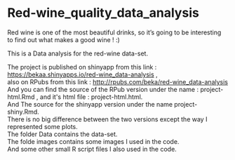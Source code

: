 # Red-wine_quality_data_analysis

Red wine is one of the most beautiful drinks, so it’s going to be interesting to find out what makes a good wine ! :)

This is a Data analysis for the red-wine data-set.  

The project is published on shinyapp from this link : https://bekaa.shinyapps.io/red-wine_data-analysis ,  
also on RPubs from this link : http://rpubs.com/beka/red-wine_data-analysis
And you can find the source of the RPub version under the name : project-html.Rmd , and it's html file : project-html.html.    
And The source for the shinyapp version under the name project-shiny.Rmd.    
There is no big difference between the two versions except the way I represented some plots.  
The folder Data contains the data-set.  
The folde images contains some images I used in the code.  
And some other small R script files I also used in the code.  
